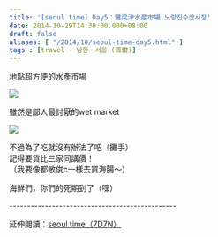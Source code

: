 ```yaml
---
title: '[seoul time] Day5：鷺梁津水産市場 노량진수산시장'
date: 2014-10-29T14:30:00.000+08:00
draft: false
aliases: [ "/2014/10/seoul-time-day5.html" ]
tags : [travel - 남한・서울 (首爾)]
---
```


地點超方便的水產市場  

![](/images/seoul5a1.jpg)

雖然是鄙人最討厭的wet market  

![](/images/seoul5a.jpg)

不過為了吃就沒有辦法了吧（攤手）  
記得要貨比三家同講價！  
（我要像都敏俊c一樣去買海腸～）  
  
  
海鮮們，你們的死期到了（嘿）  
  
\-----------------------------------------------  
  
延伸閱讀：[seoul time（7D7N）](https://hidie.net/seoul7d7n/)
